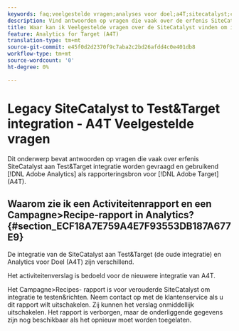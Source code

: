 ```yaml
---
keywords: faq;veelgestelde vragen;analyses voor doel;a4T;sitecatalyst;campagne>recept;test&target;integratie
description: Vind antwoorden op vragen die vaak over de erfenis SiteCatalyst aan Test&Target integratie worden gevraagd en het gebruiken van Analytics voor Doel (A4T).
title: Waar kan ik Veelgestelde vragen over de SiteCatalyst vinden om integratie te testen&richten?
feature: Analytics for Target (A4T)
translation-type: tm+mt
source-git-commit: e45f0d2d2370f9c7aba2c2bd26afdd4c0e401db8
workflow-type: tm+mt
source-wordcount: '0'
ht-degree: 0%

---
```



# Legacy SiteCatalyst to Test&amp;Target integration - A4T Veelgestelde vragen

Dit onderwerp bevat antwoorden op vragen die vaak over erfenis SiteCatalyst aan Test&amp;Target integratie worden gevraagd en gebruikend [!DNL Adobe Analytics] als rapporteringsbron voor [!DNL Adobe Target] (A4T).

## Waarom zie ik een Activiteitenrapport en een Campagne>Recipe-rapport in Analytics? {#section_ECF18A7E759A4E7F93553DB187A677E9}

De integratie van de SiteCatalyst aan Test&amp;Target (de oude integratie) en Analytics voor Doel (A4T) zijn verschillend.

Het activiteitenverslag is bedoeld voor de nieuwere integratie van A4T.

Het Campagne>Recipes- rapport is voor verouderde SiteCatalyst om integratie te testen&amp;richten. Neem contact op met de klantenservice als u dit rapport wilt uitschakelen. Zij kunnen het verslag onmiddellijk uitschakelen. Het rapport is verborgen, maar de onderliggende gegevens zijn nog beschikbaar als het opnieuw moet worden toegelaten.
